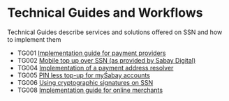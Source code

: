 # Technical Guides and Workflows

Technical Guides describe services and solutions offered on SSN and how to implement them

* TG001 [Implementation guide for payment providers](/tg/tg001.md)
* TG002 [Mobile top up over SSN (as provided by Sabay Digital)](/tg/tg002.md)
* TG004 [Implementation of a payment address resolver](/tg/tg004.md)
* TG005 [PIN less top-up for mySabay accounts](/tg/tg005.md)
* TG006 [Using cryptographic signatures on SSN](/tg/tg006.md)
* TG008 [Implementation guide for online merchants](/tg/tg008.md)